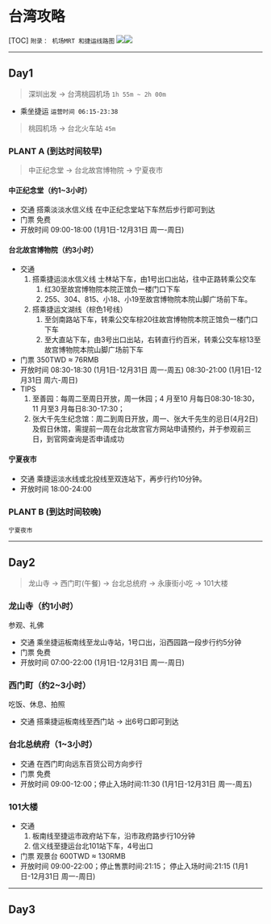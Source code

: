 # 台湾攻略
[TOC]
`附录： 机场MRT 和捷运线路图`
![](%E5%8F%B0%E6%B9%BE%E6%94%BB%E7%95%A5/%E5%8F%B0%E6%B9%BE%E6%8D%B7%E8%BF%90%E5%9B%BE.jpeg)![](%E5%8F%B0%E6%B9%BE%E6%94%BB%E7%95%A5/%E6%8D%B7%E8%BF%90%E5%9B%BE.jpeg)
- - - -
## Day1
> 深圳出发 -> 台湾桃园机场	`1h 55m ~ 2h 00m`  
+ 乘坐捷运	 `运营时间 06:15-23:38`
> 桃园机场 -> 台北火车站  `45m`  
### PLANT A (到达时间较早)
> 中正纪念堂 ->  台北故宫博物院 -> 宁夏夜市  
#### 中正纪念堂（约1~3小时）
* 交通
	搭乘淡淡水信义线 在中正纪念堂站下车然后步行即可到达
* 门票
	免费
* 开放时间
	09:00-18:00 (1月1日-12月31日 周一-周日)


#### 台北故宫博物院（约3小时）
+ 交通
	1. 搭乘捷运淡水信义线  士林站下车，由1号出口出站，往中正路转乘公交车
		1. 红30至故宫博物院本院正馆负一楼门口下车
		2. 255、304、815、小18、小19至故宫博物院本院山脚广场前下车。
	2. 搭乘捷运文湖线（棕色1号线）
		1. 至剑南路站下车，转乘公交车棕20往故宫博物院本院正馆负一楼门口下车
		2.  至大直站下车，由3号出口出站，右转直行约百米，转乘公交车棕13至故宫博物院本院山脚广场前下车
+ 门票
	350TWD ≈ 76RMB
+ 开放时间
	08:30-18:30 (1月1日-12月31日 周一-周五)
	08:30-21:00 (1月1日-12月31日 周六-周日)
+ TIPS
	1. 至善园：每周二至周日开放，周一休园；4 月至10 月每日08:30-18:30，11 月至3 月每日8:30-17:30； 
	2. 张大千先生纪念馆：周二到周日开放，周一、张大千先生的忌日(4月2日)及假日休馆，需提前一周在台北故宫官方网站申请预约，并于参观前三日，到官网查询是否申请成功

#### 宁夏夜市
+ 交通
	乘捷运淡水线或北投线至双连站下，再步行约10分钟。
+ 开放时间
	18:00-24:00
### PLANT B (到达时间较晚)
	宁夏夜市
- - - -
## Day2
> 龙山寺 -> 西门町(午餐) -> 台北总统府 -> 永康街小吃 ->  101大楼  
### 龙山寺（约1小时）
参观、礼佛
* 交通
	乘坐捷运板南线至龙山寺站，1号口出，沿西园路一段步行约5分钟
* 门票
	免费
* 开放时间
	07:00-22:00 (1月1日-12月31日 周一-周日)

### 西门町（约2~3小时）
吃饭、休息、拍照
* 交通
	搭乘捷运板南线至西门站 -> 出6号口即可到达

### 台北总统府（1~3小时）
* 交通
	在西门町向远东百货公司方向步行
* 门票
	免费
* 开放时间
	09:00-12:00；停止入场时间:11:30 (1月1日-12月31日 周一-周五)

### 101大楼
* 交通
	1. 板南线至捷运市政府站下车，沿市政府路步行10分钟 
	2. 信义线至捷运台北101站下车，4号出口
* 门票
	观景台 600TWD ≈ 130RMB
* 开放时间
	09:00-22:00；停止售票时间:21:15；
	停止入场时间:21:15 (1月1日-12月31日 周一-周日)

- - - -
## Day3








